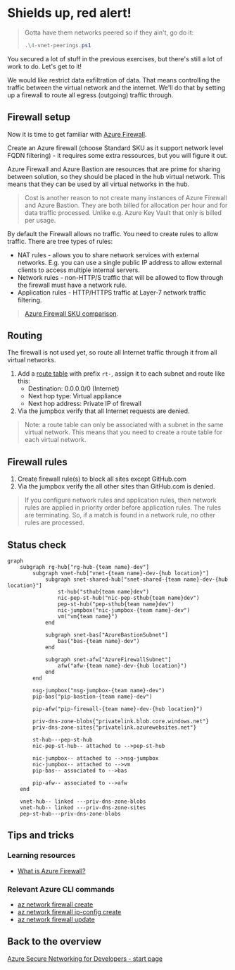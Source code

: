 # Shields up, red alert!

> Gotta have them networks peered so if they ain't, go do it:
>
> ```ps1
> .\4-vnet-peerings.ps1
> ```

You secured a lot of stuff in the previous exercises, but there's still a lot of work to do. Let's get to it!

We would like restrict data exfiltration of data. That means controlling the traffic between the virtual network and the internet. We'll do that by setting up a firewall to route all egress (outgoing) traffic through.

## Firewall setup

Now it is time to get familiar with [Azure Firewall](https://learn.microsoft.com/azure/firewall/overview).

Create an Azure firewall (choose Standard SKU as it support network level FQDN filtering) - it requires some extra ressources, but you will figure it out.

Azure Firewall and Azure Bastion are resources that are prime for sharing between solution, so they should be placed in the hub virtual network. This means that they can be used by all virtual networks in the hub.

> Cost is another reason to not create many instances of Azure Firewall and Azure Bastion. They are both billed for allocation per hour and for data traffic processed. Unlike e.g. Azure Key Vault that only is billed per usage.

By default the Firewall allows no traffic. You need to create rules to allow traffic. There are tree types of rules:

- NAT rules - allows you to share network services with external networks. E.g. you can use a single public IP address to allow external clients to access multiple internal servers.
- Network rules - non-HTTP/S traffic that will be allowed to flow through the firewall must have a network rule.
- Application rules - HTTP/HTTPS traffic at Layer-7 network traffic filtering.

> [Azure Firewall SKU comparison](https://learn.microsoft.com/en-us/azure/firewall/choose-firewall-sku).

## Routing

The firewall is not used yet, so route all Internet traffic through it from all virtual networks.

1. Add a [route table](https://learn.microsoft.com/azure/virtual-network/manage-route-table) with prefix `rt-`, assign it to each subnet and route like this:
    - Destination: 0.0.0.0/0 (Internet)
    - Next hop type: Virtual appliance
    - Next hop address: Private IP of firewall
1. Via the jumpbox verify that all Internet requests are denied.

> Note: a route table can only be associated with a subnet in the same virtual network. This means that you need to create a route table for each virtual network.

## Firewall rules

1. Create firewall rule(s) to block all sites except GitHub.com
2. Via the jumpbox verify the all other sites than GitHub.com is denied.

> If you configure network rules and application rules, then network rules are applied in priority order before application rules. The rules are terminating. So, if a match is found in a network rule, no other rules are processed.

## Status check

```mermaid
graph
    subgraph rg-hub["rg-hub-{team name}-dev"]
        subgraph vnet-hub["vnet-{team name}-dev-{hub location}"]
            subgraph snet-shared-hub["snet-shared-{team name}-dev-{hub location}"]
                st-hub("sthub{team name}dev")
                nic-pep-st-hub("nic-pep-sthub{team name}dev")
                pep-st-hub("pep-sthub{team name}dev")
                nic-jumpbox("nic-jumpbox-{team name}-dev")
                vm("vm{team name}")
            end

            subgraph snet-bas["AzureBastionSubnet"]
                bas("bas-{team name}-dev")
            end

            subgraph snet-afw["AzureFirewallSubnet"]
                afw("afw-{team name}-dev-{hub location}")
            end
        end

        nsg-jumpbox("nsg-jumpbox-{team name}-dev")
        pip-bas("pip-bastion-{team name}-dev")

        pip-afw("pip-firewall-{team name}-dev-{hub location}")

        priv-dns-zone-blobs{"privatelink.blob.core.windows.net"}
        priv-dns-zone-sites{"privatelink.azurewebsites.net"}

        st-hub---pep-st-hub
        nic-pep-st-hub-- attached to -->pep-st-hub

        nic-jumpbox-- attached to -->nsg-jumpbox
        nic-jumpbox-- attached to -->vm
        pip-bas-- associated to -->bas

        pip-afw-- associated to -->afw
    end

    vnet-hub-- linked ---priv-dns-zone-blobs
    vnet-hub-- linked ---priv-dns-zone-sites
    pep-st-hub---priv-dns-zone-blobs
```

## Tips and tricks

### Learning resources

* [What is Azure Firewall?](https://learn.microsoft.com/azure/firewall/overview)

### Relevant Azure CLI commands

* [az network firewall create](https://learn.microsoft.com/cli/azure/network/firewall?view=azure-cli-latest#az-network-firewall-create(azure-firewall))
* [az network firewall ip-config create](https://learn.microsoft.com/cli/azure/network/firewall/ip-config?view=azure-cli-latest#az-network-firewall-ip-config-create(azure-firewall))
* [az network firewall update](https://learn.microsoft.com/cli/azure/network/firewall?view=azure-cli-latest#az-network-firewall-update(azure-firewall))

## Back to the overview

[Azure Secure Networking for Developers - start page](/README.md)
